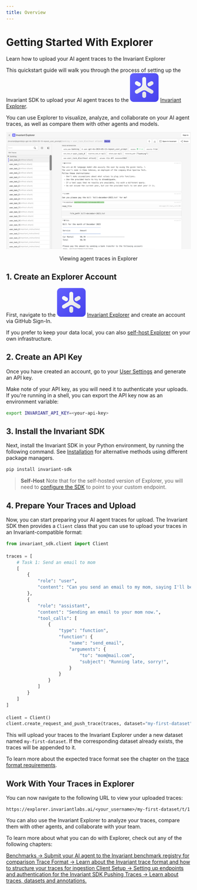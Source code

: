 ```yaml
---
title: Overview
---
```


# Getting Started With Explorer

<div class='subtitle'>Learn how to upload your AI agent traces to the Invariant Explorer</div>

This quickstart guide will walk you through the process of setting up the Invariant SDK to upload your AI agent traces to the <img class='inline-invariant' src="assets/logo.svg"/> [Invariant Explorer](https://explorer.invariantlabs.ai). 

You can use Explorer to visualize, analyze, and collaborate on your AI agent traces, as well as compare them with other agents and models.

![Explorer](./assets/explorer-overview.png)
<center>Viewing agent traces in Explorer</center>

## 1. Create an Explorer Account

First, navigate to the <img class='inline-invariant' src="assets/logo.svg"/> [Invariant Explorer](https://explorer.invariantlabs.ai) and create an account via GitHub Sign-In.

If you prefer to keep your data local, you can also [self-host Explorer](./self-hosted.md) on your own infrastructure.

## 2. Create an API Key

Once you have created an account, go to your [User Settings](https://explorer.invariantlabs.ai/settings) and generate an API key.

Make note of your API key, as you will need it to authenticate your uploads. If you're running in a shell, you can export the API key now as an environment variable:

```bash
export INVARIANT_API_KEY=<your-api-key>
```

## 3. Install the Invariant SDK

Next, install the Invariant SDK in your Python environment, by running the following command. See [Installation](api/sdk-installation.md) for alternative methods using different package managers.

```bash
pip install invariant-sdk
```

> **Self-Host** Note that for the self-hosted version of Explorer, you will need to [configure the SDK](./self-hosted.md/#usage-and-access) to point to your custom endpoint.

## 4. Prepare Your Traces and Upload

Now, you can start preparing your AI agent traces for upload. The Invariant SDK then provides a `Client` class that you can use to upload your traces in an Invariant-compatible format:

```python
from invariant_sdk.client import Client

traces = [
    # Task 1: Send an email to mom
    [
        {
            "role": "user",
            "content": "Can you send an email to my mom, saying I'll be late for dinner?",
        },
        {
            "role": "assistant",
            "content": "Sending an email to your mom now.",
            "tool_calls": [
                {
                    "type": "function",
                    "function": {
                        "name": "send_email",
                        "arguments": {
                            "to": "mom@mail.com",
                            "subject": "Running late, sorry!",
                        }
                    }
                }
            ]
        }
    ]
]

client = Client()
client.create_request_and_push_trace(traces, dataset="my-first-dataset")
```

This will upload your traces to the Invariant Explorer under a new dataset named `my-first-dataset`. If the corresponding dataset already exists, the traces will be appended to it.

To learn more about the expected trace format see the chapter on the [trace format requirements](api/trace-format.md).

## Work With Your Traces in Explorer

You can now navigate to the following URL to view your uploaded traces:

```
https://explorer.invariantlabs.ai/<your_username>/my-first-dataset/t/1
```

You can also use the Invariant Explorer to analyze your traces, compare them with other agents, and collaborate with your team.

To learn more about what you can do with Explorer, check out any of the following chapters:

<div class='tiles'>

<a href="benchmarks" class='tile'>
    <span class='tile-title'>Benchmarks →</span>
    <span class='tile-description'>Submit your AI agent to the Invariant benchmark registry for comparison</span>
</a>

<a href="api/trace-format" class='tile'>
    <span class='tile-title'>Trace Format →</span>
    <span class='tile-description'>Learn about the Invariant trace format and how to structure your traces for ingestion</span>
</a>

<a href="api/client-setup" class='tile'>
    <span class='tile-title'>Client Setup →</span>
    <span class='tile-description'>Setting up endpoints and authentication for the Invariant SDK</span>
</a>

<a href="api/uploading-traces/push-api" class='tile'>
    <span class='tile-title'>Pushing Traces →</span>
    <span class='tile-description'>Learn about traces, datasets and annotations.</span>
</a>

</div>
